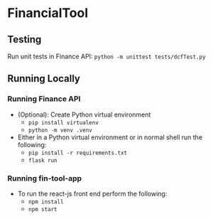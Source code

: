 # FinancialTool

## Testing
Run unit tests in Finance API: `python -m unittest tests/dcfTest.py`

## Running Locally
### Running Finance API
- (Optional): Create Python virtual environment
  - `pip install virtualenv`
  - `python -m venv .venv`
- Either in a Python virtual environment or in normal shell run the following: 
  - `pip install -r requirements.txt`
  - `flask run`
### Running fin-tool-app
- To run the react-js front end perform the following:
  - `npm install`
  - `npm start`
